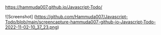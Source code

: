  https://hammuda007.github.io/Javascript-Todo/

![Screenshot] (https://github.com/Hammuda007/Javascript-Todo/blob/main/screencapture-hammuda007-github-io-Javascript-Todo-2022-11-02-10_37_23.png)
